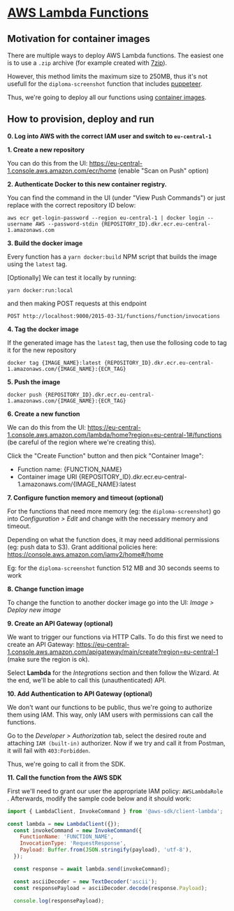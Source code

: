 # [AWS Lambda Functions](https://aws.amazon.com/lambda/)

## Motivation for container images

There are multiple ways to deploy AWS Lambda functions. The easiest one is to use a `.zip` archive (for example created with [7zip](https://www.7-zip.org/)). 

However, this method limits the maximum size to 250MB, thus it's not usefull for the `diploma-screenshot` function that includes [puppeteer](https://github.com/puppeteer/puppeteer). 

Thus, we're going to deploy all our functions using [container images](https://docs.aws.amazon.com/lambda/latest/dg/images-create.html).

## How to provision, deploy and run

**0. Log into AWS with the correct IAM user and switch to `eu-central-1`**

**1. Create a new repository**

You can do this from the UI: https://eu-central-1.console.aws.amazon.com/ecr/home (enable "Scan on Push" option)

**2. Authenticate Docker to this new container registry.**

You can find the command in the UI (under "View Push Commands") or just replace with the correct repository ID below:

```
aws ecr get-login-password --region eu-central-1 | docker login --username AWS --password-stdin {REPOSITORY_ID}.dkr.ecr.eu-central-1.amazonaws.com
```

**3. Build the docker image**

Every function has a `yarn docker:build` NPM script that builds the image using the `latest` tag.

[Optionally] We can test it locally by running:

```
yarn docker:run:local
```

and then making POST requests at this endpoint

```
POST http://localhost:9000/2015-03-31/functions/function/invocations
```


**4. Tag the docker image**

If the generated image has the `latest` tag, then use the follosing code to tag it for the new repository

```
docker tag {IMAGE_NAME}:latest {REPOSITORY_ID}.dkr.ecr.eu-central-1.amazonaws.com/{IMAGE_NAME}:{ECR_TAG}
```

**5. Push the image**

```
docker push {REPOSITORY_ID}.dkr.ecr.eu-central-1.amazonaws.com/{IMAGE_NAME}:{ECR_TAG}
```

**6. Create a new function**

We can do this from the UI: https://eu-central-1.console.aws.amazon.com/lambda/home?region=eu-central-1#/functions (be careful of the region where we're creating this).

Click the "Create Function" button and then pick "Container Image":

* Function name: {FUNCTION_NAME}
* Container image URI {REPOSITORY_ID}.dkr.ecr.eu-central-1.amazonaws.com/{IMAGE_NAME}:latest

**7. Configure function memory and timeout (optional)**

For the functions that need more memory (eg: the `diploma-screenshot`) go into *Configuration > Edit* and change with the necessary memory and timeout.

Depending on what the function does, it may need additional permissions (eg: push data to S3). Grant additional policies here: https://console.aws.amazon.com/iamv2/home#/home

Eg: for the `diploma-screenshot` function 512 MB and 30 seconds seems to work

**8. Change function image**

To change the function to another docker image go into the UI: *Image > Deploy new image*

**9. Create an API Gateway (optional)**

We want to trigger our functions via HTTP Calls. To do this first we need to create an API Gateway: https://eu-central-1.console.aws.amazon.com/apigateway/main/create?region=eu-central-1 (make sure the region is ok).

Select **Lambda** for the *Integrations* section and then follow the Wizard. At the end, we'll be able to call this (unauthenticated) API.

**10. Add Authentication to API Gateway (optional)**

We don't want our functions to be public, thus we're going to authorize them using IAM. This way, only IAM users with permissions can call the functions.

Go to the *Developer > Authorization* tab, select the desired route and attaching `IAM (built-in)` authorizer. Now if we try and call it from Postman, it will fail with `403:Forbidden`.

Thus, we're going to call it from the SDK.

**11. Call the function from the AWS SDK**

First we'll need to grant our user the appropriate IAM policy: `AWSLambdaRole `. Afterwards, modify the sample code below and it should work:


```js
import { LambdaClient, InvokeCommand } from '@aws-sdk/client-lambda';

const lambda = new LambdaClient({});
  const invokeCommand = new InvokeCommand({
    FunctionName: 'FUNCTION_NAME',
    InvocationType: 'RequestResponse',
    Payload: Buffer.from(JSON.stringify(payload), 'utf-8'),
  });

  const response = await lambda.send(invokeCommand);

  const asciiDecoder = new TextDecoder('ascii');
  const responsePayload = asciiDecoder.decode(response.Payload);

  console.log(responsePayload);
```
